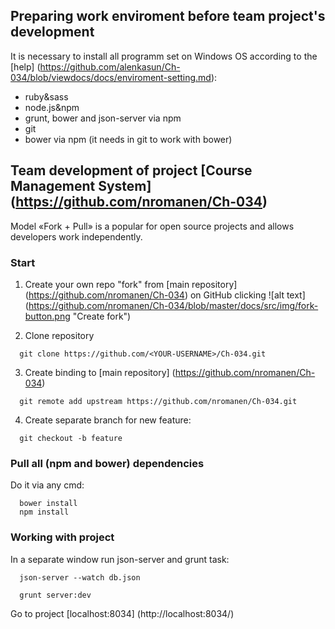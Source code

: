 ## Preparing work enviroment before team project's development

It is necessary to install all programm set on Windows OS according to the [help] (https://github.com/alenkasun/Ch-034/blob/viewdocs/docs/enviroment-setting.md):
* ruby&sass
* node.js&npm
* grunt, bower and json-server via npm 
* git
* bower via npm (it needs in git to work with bower)


## Team development of project [Course Management System] (https://github.com/nromanen/Ch-034)

Model «Fork + Pull» is a popular for open source projects and allows developers work independently.

### Start

1) Create your own repo "fork" from [main repository] (https://github.com/nromanen/Ch-034) on GitHub clicking ![alt text] (https://github.com/nromanen/Ch-034/blob/master/docs/src/img/fork-button.png "Create fork") 

2) Clone repository
```  
  git clone https://github.com/<YOUR-USERNAME>/Ch-034.git
```
3) Create binding to [main repository] (https://github.com/nromanen/Ch-034) 
```
  git remote add upstream https://github.com/nromanen/Ch-034.git
```  
4) Create separate branch for new feature:  
```
  git checkout -b feature
```
### Pull all (npm and bower) dependencies

Do it via any cmd:
```
  bower install
  npm install
```  

### Working with project
 
In a separate window run json-server and grunt task:
```
  json-server --watch db.json
```
```
  grunt server:dev
```

Go to project [localhost:8034] (http://localhost:8034/) 
